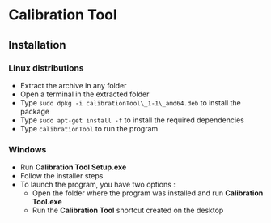# Calibration Tool

## Installation

### Linux distributions

- Extract the archive in any folder
- Open a terminal in the extracted folder
- Type ``sudo dpkg -i calibrationTool\_1-1\_amd64.deb`` to install the package
- Type ``sudo apt-get install -f`` to install the required dependencies
- Type ``calibrationTool`` to run the program

### Windows

- Run **Calibration Tool Setup.exe**
- Follow the installer steps
- To launch the program, you have two options :
  - Open the folder where the program was installed and run **Calibration Tool.exe**
  - Run the **Calibration Tool** shortcut created on the desktop
